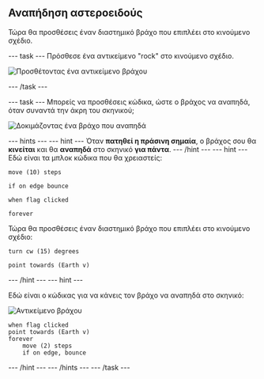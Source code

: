 ## Αναπήδηση αστεροειδούς

Τώρα θα προσθέσεις έναν διαστημικό βράχο που επιπλέει στο κινούμενο σχέδιο.

--- task --- Πρόσθεσε ένα αντικείμενο "rock" στο κινούμενο σχέδιο.

![Προσθέτοντας ένα αντικείμενο βράχου](images/space-rock-sprite.png)

--- /task ---

--- task --- Μπορείς να προσθέσεις κώδικα, ώστε ο βράχος να αναπηδά, όταν συναντά την άκρη του σκηνικού;

![Δοκιμάζοντας ένα βράχο που αναπηδά](images/space-bounce-test.png)

--- hints ---
 --- hint --- Όταν **πατηθεί η πράσινη σημαία**, ο βράχος σου θα **κινείται** και θα **αναπηδά** στο σκηνικό **για πάντα**.
--- /hint ---
 --- hint --- Εδώ είναι τα μπλοκ κώδικα που θα χρειαστείς:

```blocks3
move (10) steps

if on edge bounce

when flag clicked

forever
```

Τώρα θα προσθέσεις έναν διαστημικό βράχο που επιπλέει στο κινούμενο σχέδιο:

```blocks3
turn cw (15) degrees

point towards (Earth v)
```

--- /hint --- --- hint ---

Εδώ είναι ο κώδικας για να κάνεις τον βράχο να αναπηδά στο σκηνικό:

![Αντικείμενο βράχου](images/sprite-rock.png)

```blocks3
when flag clicked
point towards (Earth v)
forever
    move (2) steps
    if on edge, bounce
```

--- /hint --- --- /hints --- --- /task ---